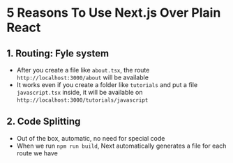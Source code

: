 # 5 Reasons To Use Next.js Over Plain React

## 1. Routing: Fyle system

- After you create a file like `about.tsx`, the route `http://localhost:3000/about` will be available
- It works even if you create a folder like `tutorials` and put a file `javascript.tsx` inside, it will be available on `http://localhost:3000/tutorials/javascript`

## 2. Code Splitting

- Out of the box, automatic, no need for special code
- When we run `npm run build`, Next automatically generates a file for each route we have
